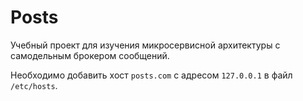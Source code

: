 # Posts

Учебный проект для изучения микросервисной архитектуры с самодельным брокером сообщений.

Необходимо добавить хост `posts.com` с адресом `127.0.0.1` в файл `/etc/hosts`.

